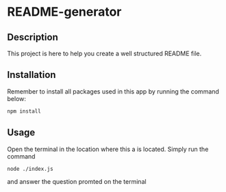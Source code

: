 # README-generator

## Description
This project is here to help you create a well structured README file.

## Installation
Remember to install all packages used in this app by running the command below:

  ```sh
  npm install
  ```

## Usage
Open the terminal in the location where this a is located.
Simply run the command 
```sh
node ./index.js
```
and answer the question promted on the terminal

![]()